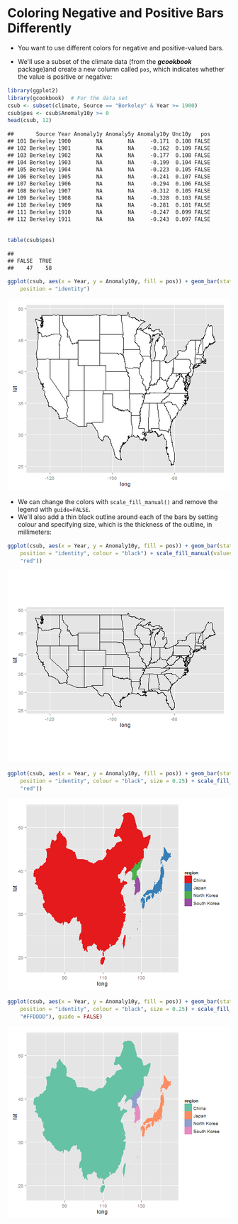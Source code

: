 Coloring Negative and Positive Bars Differently
========================================================

- You want to use different colors for negative and positive-valued bars.

- We'll use a subset of the climate data (from the ***gcookbook*** package)and create a new column called `pos`, which indicates
whether the value is positive or negative:

```r
library(ggplot2)
library(gcookbook)  # For the data set
csub <- subset(climate, Source == "Berkeley" & Year >= 1900)
csub$pos <- csub$Anomaly10y >= 0
head(csub, 12)
```

```
##       Source Year Anomaly1y Anomaly5y Anomaly10y Unc10y   pos
## 101 Berkeley 1900        NA        NA     -0.171  0.108 FALSE
## 102 Berkeley 1901        NA        NA     -0.162  0.109 FALSE
## 103 Berkeley 1902        NA        NA     -0.177  0.108 FALSE
## 104 Berkeley 1903        NA        NA     -0.199  0.104 FALSE
## 105 Berkeley 1904        NA        NA     -0.223  0.105 FALSE
## 106 Berkeley 1905        NA        NA     -0.241  0.107 FALSE
## 107 Berkeley 1906        NA        NA     -0.294  0.106 FALSE
## 108 Berkeley 1907        NA        NA     -0.312  0.105 FALSE
## 109 Berkeley 1908        NA        NA     -0.328  0.103 FALSE
## 110 Berkeley 1909        NA        NA     -0.281  0.101 FALSE
## 111 Berkeley 1910        NA        NA     -0.247  0.099 FALSE
## 112 Berkeley 1911        NA        NA     -0.243  0.097 FALSE
```

```r

table(csub$pos)
```

```
## 
## FALSE  TRUE 
##    47    58
```




```r
ggplot(csub, aes(x = Year, y = Anomaly10y, fill = pos)) + geom_bar(stat = "identity", 
    position = "identity")
```

![plot of chunk unnamed-chunk-2](figure/unnamed-chunk-2.png) 


- We can change the colors with `scale_fill_manual()` and remove the legend with `guide=FALSE`. 
- We'll also add a thin black outline around each of the bars by setting colour and specifying size, which is the thickness of the outline,
in millimeters:

```r
ggplot(csub, aes(x = Year, y = Anomaly10y, fill = pos)) + geom_bar(stat = "identity", 
    position = "identity", colour = "black") + scale_fill_manual(values = c("blue", 
    "red"))
```

![plot of chunk unnamed-chunk-3](figure/unnamed-chunk-3.png) 




```r
ggplot(csub, aes(x = Year, y = Anomaly10y, fill = pos)) + geom_bar(stat = "identity", 
    position = "identity", colour = "black", size = 0.25) + scale_fill_manual(values = c("blue", 
    "red"))
```

![plot of chunk unnamed-chunk-4](figure/unnamed-chunk-4.png) 



```r
ggplot(csub, aes(x = Year, y = Anomaly10y, fill = pos)) + geom_bar(stat = "identity", 
    position = "identity", colour = "black", size = 0.25) + scale_fill_manual(values = c("#CCEEFF", 
    "#FFDDDD"), guide = FALSE)
```

![plot of chunk unnamed-chunk-5](figure/unnamed-chunk-5.png) 

